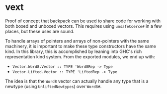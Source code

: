 # vext

Proof of concept that backpack can be used to share code for working
with both boxed and unboxed vectors. This requires using `unsafeCoerce#`
in a few places, but these uses are sound.

To handle arrays of pointers and arrays of non-pointers with the same
machinery, it is important to make these type constructors have the
same kind. In this library, this is accomplished by leaning into GHC's
rich representation kind system. From the exported modules, we end up
with:

* `Vector.Word8.Vector :: TYPE 'Word8Rep -> Type`
* `Vector.Lifted.Vector :: TYPE 'LiftedRep -> Type`

The idea is that the `Word8` vector can actually handle any type that
is a newtype (using `UnliftedNewtypes`) over `Word8#`.
